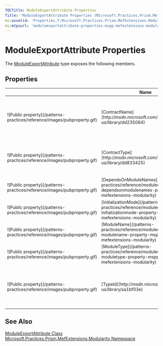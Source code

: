 ```yaml
---
TOCTitle: ModuleExportAttribute Properties
Title: 'ModuleExportAttribute Properties (Microsoft.Practices.Prism.MefExtensions.Modularity)'
ms:assetid: 'Properties.T:Microsoft.Practices.Prism.MefExtensions.Modularity.ModuleExportAttribute'
ms:mtpsurl: 'moduleexportattribute-properties-mspp-mefextensions-modularity.md'
---
```


# ModuleExportAttribute Properties

The [ModuleExportAttribute](/patterns-practices/reference/moduleexportattribute-class-mspp-mefextensions-modularity) type exposes the following members.

## Properties

<table>
<thead>
<tr class="header">
<th> </th>
<th>Name</th>
<th>Description</th>
</tr>
</thead>
<tbody>
<tr class="odd">
<td>![Public property](/patterns-practices/reference/images/pubproperty.gif)</td>
<td>[ContractName](http://msdn.microsoft.com/en-us/library/dd235084)</td>
<td><div class="summary">
Gets the contract name that is used to export the type or member marked with this attribute.
</div>
(Inherited from [ExportAttribute](http://msdn.microsoft.com/en-us/library/dd234971).)</td>
</tr>
<tr class="even">
<td>![Public property](/patterns-practices/reference/images/pubproperty.gif)</td>
<td>[ContractType](http://msdn.microsoft.com/en-us/library/dd833425)</td>
<td><div class="summary">
Gets the contract type that is exported by the member that this attribute is attached to.
</div>
(Inherited from [ExportAttribute](http://msdn.microsoft.com/en-us/library/dd234971).)</td>
</tr>
<tr class="odd">
<td>![Public property](/patterns-practices/reference/images/pubproperty.gif)</td>
<td>[DependsOnModuleNames](/patterns-practices/reference/moduleexportattribute-dependsonmodulenames-property-mspp-mefextensions-modularity)</td>
<td><div class="summary">
Gets or sets the contract names of modules this module depends upon.
</div></td>
</tr>
<tr class="even">
<td>![Public property](/patterns-practices/reference/images/pubproperty.gif)</td>
<td>[InitializationMode](/patterns-practices/reference/moduleexportattribute-initializationmode-property-mspp-mefextensions-modularity)</td>
<td><div class="summary">
Gets or sets when the module should have Initialize() called.
</div></td>
</tr>
<tr class="odd">
<td>![Public property](/patterns-practices/reference/images/pubproperty.gif)</td>
<td>[ModuleName](/patterns-practices/reference/moduleexportattribute-modulename-property-mspp-mefextensions-modularity)</td>
<td><div class="summary">
Gets the contract name of the module.
</div></td>
</tr>
<tr class="even">
<td>![Public property](/patterns-practices/reference/images/pubproperty.gif)</td>
<td>[ModuleType](/patterns-practices/reference/moduleexportattribute-moduletype-property-mspp-mefextensions-modularity)</td>
<td><div class="summary">
Gets concrete type of the module being exported. Not typeof(IModule).
</div></td>
</tr>
<tr class="odd">
<td>![Public property](/patterns-practices/reference/images/pubproperty.gif)</td>
<td>[TypeId](http://msdn.microsoft.com/en-us/library/sa1bf03e)</td>
<td><div class="summary">
When implemented in a derived class, gets a unique identifier for this [Attribute](http://msdn.microsoft.com/en-us/library/e8kc3626)</a>.
</div>
(Inherited from [Attribute](http://msdn.microsoft.com/en-us/library/e8kc3626).)</td>
</tr>
</tbody>
</table>

## See Also

[ModuleExportAttribute Class](/patterns-practices/reference/moduleexportattribute-class-mspp-mefextensions-modularity)  
[Microsoft.Practices.Prism.MefExtensions.Modularity Namespace](/patterns-practices/reference/mspp-mefextensions-modularity-namespace)  

